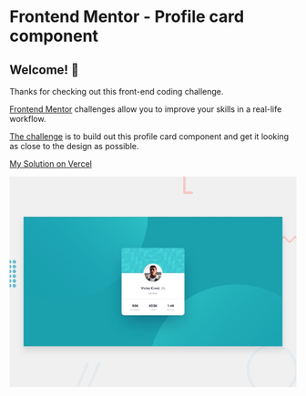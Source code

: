 # Frontend Mentor - Profile card component

## Welcome! 👋

Thanks for checking out this front-end coding challenge.

[Frontend Mentor](https://www.frontendmentor.io) challenges allow you to improve your skills in a real-life workflow.

[The challenge](https://www.frontendmentor.io/challenges/profile-card-component-cfArpWshJ) is to build out this profile card component and get it looking as close to the design as possible.

[My Solution on Vercel](https://profile-card-component-fm-challenge.vercel.app/)

![Design preview for the Profile card component coding challenge](./design/desktop-preview.jpg)
